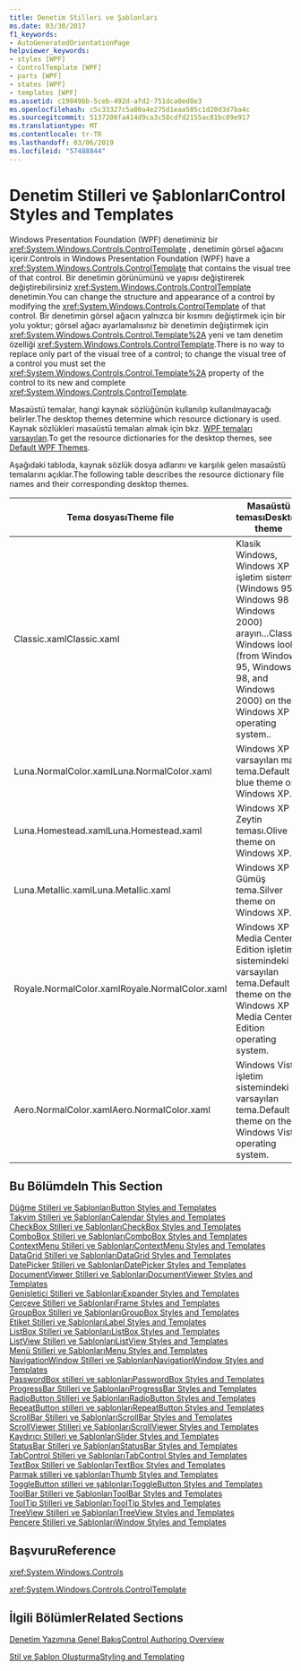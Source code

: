 ```yaml
---
title: Denetim Stilleri ve Şablonları
ms.date: 03/30/2017
f1_keywords:
- AutoGeneratedOrientationPage
helpviewer_keywords:
- styles [WPF]
- ControlTemplate [WPF]
- parts [WPF]
- states [WPF]
- templates [WPF]
ms.assetid: c19049bb-5ceb-492d-afd2-751dca0ed8e3
ms.openlocfilehash: c5c33327c5a80a4e275d1eaa505c1d20d3d7ba4c
ms.sourcegitcommit: 5137208fa414d9ca3c58cdfd2155ac81bc89e917
ms.translationtype: MT
ms.contentlocale: tr-TR
ms.lasthandoff: 03/06/2019
ms.locfileid: "57488844"
---
```

# <a name="control-styles-and-templates"></a><span data-ttu-id="1efe9-102">Denetim Stilleri ve Şablonları</span><span class="sxs-lookup"><span data-stu-id="1efe9-102">Control Styles and Templates</span></span>
<span data-ttu-id="1efe9-103">Windows Presentation Foundation (WPF) denetiminiz bir <xref:System.Windows.Controls.ControlTemplate> , denetimin görsel ağacını içerir.</span><span class="sxs-lookup"><span data-stu-id="1efe9-103">Controls in Windows Presentation Foundation (WPF) have a <xref:System.Windows.Controls.ControlTemplate> that contains the visual tree of that control.</span></span> <span data-ttu-id="1efe9-104">Bir denetimin görünümünü ve yapısı değiştirerek değiştirebilirsiniz <xref:System.Windows.Controls.ControlTemplate> denetimin.</span><span class="sxs-lookup"><span data-stu-id="1efe9-104">You can change the structure and appearance of a control by modifying the <xref:System.Windows.Controls.ControlTemplate> of that control.</span></span> <span data-ttu-id="1efe9-105">Bir denetimin görsel ağacın yalnızca bir kısmını değiştirmek için bir yolu yoktur; görsel ağacı ayarlamalısınız bir denetimin değiştirmek için <xref:System.Windows.Controls.Control.Template%2A> yeni ve tam denetim özelliği <xref:System.Windows.Controls.ControlTemplate>.</span><span class="sxs-lookup"><span data-stu-id="1efe9-105">There is no way to replace only part of the visual tree of a control; to change the visual tree of a control you must set the <xref:System.Windows.Controls.Control.Template%2A> property of the control to its new and complete <xref:System.Windows.Controls.ControlTemplate>.</span></span>  
  
 <span data-ttu-id="1efe9-106">Masaüstü temalar, hangi kaynak sözlüğünün kullanılıp kullanılmayacağı belirler.</span><span class="sxs-lookup"><span data-stu-id="1efe9-106">The desktop themes determine which resource dictionary is used.</span></span> <span data-ttu-id="1efe9-107">Kaynak sözlükleri masaüstü temaları almak için bkz. [WPF temaları varsayılan](https://go.microsoft.com/fwlink/?LinkID=158252).</span><span class="sxs-lookup"><span data-stu-id="1efe9-107">To get the resource dictionaries for the desktop themes, see [Default WPF Themes](https://go.microsoft.com/fwlink/?LinkID=158252).</span></span>  
  
 <span data-ttu-id="1efe9-108">Aşağıdaki tabloda, kaynak sözlük dosya adlarını ve karşılık gelen masaüstü temalarını açıklar.</span><span class="sxs-lookup"><span data-stu-id="1efe9-108">The following table describes the resource dictionary file names and their corresponding desktop themes.</span></span>  
  
|<span data-ttu-id="1efe9-109">Tema dosyası</span><span class="sxs-lookup"><span data-stu-id="1efe9-109">Theme file</span></span>|<span data-ttu-id="1efe9-110">Masaüstü teması</span><span class="sxs-lookup"><span data-stu-id="1efe9-110">Desktop theme</span></span>|  
|----------------|-------------------|  
|<span data-ttu-id="1efe9-111">Classic.xaml</span><span class="sxs-lookup"><span data-stu-id="1efe9-111">Classic.xaml</span></span>|<span data-ttu-id="1efe9-112">Klasik Windows, Windows XP işletim sistemi (Windows 95, Windows 98 ve Windows 2000) arayın...</span><span class="sxs-lookup"><span data-stu-id="1efe9-112">Classic Windows look (from Windows 95, Windows 98, and Windows 2000) on the Windows XP operating system..</span></span>|  
|<span data-ttu-id="1efe9-113">Luna.NormalColor.xaml</span><span class="sxs-lookup"><span data-stu-id="1efe9-113">Luna.NormalColor.xaml</span></span>|<span data-ttu-id="1efe9-114">Windows XP varsayılan mavi tema.</span><span class="sxs-lookup"><span data-stu-id="1efe9-114">Default blue theme on Windows XP.</span></span>|  
|<span data-ttu-id="1efe9-115">Luna.Homestead.xaml</span><span class="sxs-lookup"><span data-stu-id="1efe9-115">Luna.Homestead.xaml</span></span>|<span data-ttu-id="1efe9-116">Windows XP Zeytin teması.</span><span class="sxs-lookup"><span data-stu-id="1efe9-116">Olive theme on Windows XP.</span></span>|  
|<span data-ttu-id="1efe9-117">Luna.Metallic.xaml</span><span class="sxs-lookup"><span data-stu-id="1efe9-117">Luna.Metallic.xaml</span></span>|<span data-ttu-id="1efe9-118">Windows XP Gümüş tema.</span><span class="sxs-lookup"><span data-stu-id="1efe9-118">Silver theme on Windows XP.</span></span>|  
|<span data-ttu-id="1efe9-119">Royale.NormalColor.xaml</span><span class="sxs-lookup"><span data-stu-id="1efe9-119">Royale.NormalColor.xaml</span></span>|<span data-ttu-id="1efe9-120">Windows XP Media Center Edition işletim sistemindeki varsayılan tema.</span><span class="sxs-lookup"><span data-stu-id="1efe9-120">Default theme on the Windows XP Media Center Edition operating system.</span></span>|  
|<span data-ttu-id="1efe9-121">Aero.NormalColor.xaml</span><span class="sxs-lookup"><span data-stu-id="1efe9-121">Aero.NormalColor.xaml</span></span>|<span data-ttu-id="1efe9-122">Windows Vista işletim sistemindeki varsayılan tema.</span><span class="sxs-lookup"><span data-stu-id="1efe9-122">Default theme on the Windows Vista operating system.</span></span>|  
  
## <a name="in-this-section"></a><span data-ttu-id="1efe9-123">Bu Bölümde</span><span class="sxs-lookup"><span data-stu-id="1efe9-123">In This Section</span></span>  
 [<span data-ttu-id="1efe9-124">Düğme Stilleri ve Şablonları</span><span class="sxs-lookup"><span data-stu-id="1efe9-124">Button Styles and Templates</span></span>](button-styles-and-templates.md)  
 [<span data-ttu-id="1efe9-125">Takvim Stilleri ve Şablonları</span><span class="sxs-lookup"><span data-stu-id="1efe9-125">Calendar Styles and Templates</span></span>](calendar-styles-and-templates.md)  
 [<span data-ttu-id="1efe9-126">CheckBox Stilleri ve Şablonları</span><span class="sxs-lookup"><span data-stu-id="1efe9-126">CheckBox Styles and Templates</span></span>](checkbox-styles-and-templates.md)  
 [<span data-ttu-id="1efe9-127">ComboBox Stilleri ve Şablonları</span><span class="sxs-lookup"><span data-stu-id="1efe9-127">ComboBox Styles and Templates</span></span>](combobox-styles-and-templates.md)  
 [<span data-ttu-id="1efe9-128">ContextMenu Stilleri ve Şablonları</span><span class="sxs-lookup"><span data-stu-id="1efe9-128">ContextMenu Styles and Templates</span></span>](contextmenu-styles-and-templates.md)  
 [<span data-ttu-id="1efe9-129">DataGrid Stilleri ve Şablonları</span><span class="sxs-lookup"><span data-stu-id="1efe9-129">DataGrid Styles and Templates</span></span>](datagrid-styles-and-templates.md)  
 [<span data-ttu-id="1efe9-130">DatePicker Stilleri ve Şablonları</span><span class="sxs-lookup"><span data-stu-id="1efe9-130">DatePicker Styles and Templates</span></span>](datepicker-styles-and-templates.md)  
 [<span data-ttu-id="1efe9-131">DocumentViewer Stilleri ve Şablonları</span><span class="sxs-lookup"><span data-stu-id="1efe9-131">DocumentViewer Styles and Templates</span></span>](documentviewer-styles-and-templates.md)  
 [<span data-ttu-id="1efe9-132">Genişletici Stilleri ve Şablonları</span><span class="sxs-lookup"><span data-stu-id="1efe9-132">Expander Styles and Templates</span></span>](expander-styles-and-templates.md)  
 [<span data-ttu-id="1efe9-133">Çerçeve Stilleri ve Şablonları</span><span class="sxs-lookup"><span data-stu-id="1efe9-133">Frame Styles and Templates</span></span>](frame-styles-and-templates.md)  
 [<span data-ttu-id="1efe9-134">GroupBox Stilleri ve Şablonları</span><span class="sxs-lookup"><span data-stu-id="1efe9-134">GroupBox Styles and Templates</span></span>](groupbox-styles-and-templates.md)  
 [<span data-ttu-id="1efe9-135">Etiket Stilleri ve Şablonları</span><span class="sxs-lookup"><span data-stu-id="1efe9-135">Label Styles and Templates</span></span>](label-styles-and-templates.md)  
 [<span data-ttu-id="1efe9-136">ListBox Stilleri ve Şablonları</span><span class="sxs-lookup"><span data-stu-id="1efe9-136">ListBox Styles and Templates</span></span>](listbox-styles-and-templates.md)  
 [<span data-ttu-id="1efe9-137">ListView Stilleri ve Şablonları</span><span class="sxs-lookup"><span data-stu-id="1efe9-137">ListView Styles and Templates</span></span>](listview-styles-and-templates.md)  
 [<span data-ttu-id="1efe9-138">Menü Stilleri ve Şablonları</span><span class="sxs-lookup"><span data-stu-id="1efe9-138">Menu Styles and Templates</span></span>](menu-styles-and-templates.md)  
 [<span data-ttu-id="1efe9-139">NavigationWindow Stilleri ve Şablonları</span><span class="sxs-lookup"><span data-stu-id="1efe9-139">NavigationWindow Styles and Templates</span></span>](navigationwindow-styles-and-templates.md)  
 [<span data-ttu-id="1efe9-140">PasswordBox stilleri ve şablonları</span><span class="sxs-lookup"><span data-stu-id="1efe9-140">PasswordBox Styles and Templates</span></span>](passwordbox-styles-and-templates.md)  
 [<span data-ttu-id="1efe9-141">ProgressBar Stilleri ve Şablonları</span><span class="sxs-lookup"><span data-stu-id="1efe9-141">ProgressBar Styles and Templates</span></span>](progressbar-styles-and-templates.md)  
 [<span data-ttu-id="1efe9-142">RadioButton Stilleri ve Şablonları</span><span class="sxs-lookup"><span data-stu-id="1efe9-142">RadioButton Styles and Templates</span></span>](radiobutton-styles-and-templates.md)  
 [<span data-ttu-id="1efe9-143">RepeatButton stilleri ve şablonları</span><span class="sxs-lookup"><span data-stu-id="1efe9-143">RepeatButton Styles and Templates</span></span>](repeatbutton-styles-and-templates.md)  
 [<span data-ttu-id="1efe9-144">ScrollBar Stilleri ve Şablonları</span><span class="sxs-lookup"><span data-stu-id="1efe9-144">ScrollBar Styles and Templates</span></span>](scrollbar-styles-and-templates.md)  
 [<span data-ttu-id="1efe9-145">ScrollViewer Stilleri ve Şablonları</span><span class="sxs-lookup"><span data-stu-id="1efe9-145">ScrollViewer Styles and Templates</span></span>](scrollviewer-styles-and-templates.md)  
 [<span data-ttu-id="1efe9-146">Kaydırıcı Stilleri ve Şablonları</span><span class="sxs-lookup"><span data-stu-id="1efe9-146">Slider Styles and Templates</span></span>](slider-styles-and-templates.md)  
 [<span data-ttu-id="1efe9-147">StatusBar Stilleri ve Şablonları</span><span class="sxs-lookup"><span data-stu-id="1efe9-147">StatusBar Styles and Templates</span></span>](statusbar-styles-and-templates.md)  
 [<span data-ttu-id="1efe9-148">TabControl Stilleri ve Şablonları</span><span class="sxs-lookup"><span data-stu-id="1efe9-148">TabControl Styles and Templates</span></span>](tabcontrol-styles-and-templates.md)  
 [<span data-ttu-id="1efe9-149">TextBox Stilleri ve Şablonları</span><span class="sxs-lookup"><span data-stu-id="1efe9-149">TextBox Styles and Templates</span></span>](textbox-styles-and-templates.md)  
 [<span data-ttu-id="1efe9-150">Parmak stilleri ve şablonları</span><span class="sxs-lookup"><span data-stu-id="1efe9-150">Thumb Styles and Templates</span></span>](thumb-styles-and-templates.md)  
 [<span data-ttu-id="1efe9-151">ToggleButton stilleri ve şablonları</span><span class="sxs-lookup"><span data-stu-id="1efe9-151">ToggleButton Styles and Templates</span></span>](togglebutton-styles-and-templates.md)  
 [<span data-ttu-id="1efe9-152">ToolBar Stilleri ve Şablonları</span><span class="sxs-lookup"><span data-stu-id="1efe9-152">ToolBar Styles and Templates</span></span>](toolbar-styles-and-templates.md)  
 [<span data-ttu-id="1efe9-153">ToolTip Stilleri ve Şablonları</span><span class="sxs-lookup"><span data-stu-id="1efe9-153">ToolTip Styles and Templates</span></span>](tooltip-styles-and-templates.md)  
 [<span data-ttu-id="1efe9-154">TreeView Stilleri ve Şablonları</span><span class="sxs-lookup"><span data-stu-id="1efe9-154">TreeView Styles and Templates</span></span>](treeview-styles-and-templates.md)  
 [<span data-ttu-id="1efe9-155">Pencere Stilleri ve Şablonları</span><span class="sxs-lookup"><span data-stu-id="1efe9-155">Window Styles and Templates</span></span>](window-styles-and-templates.md)  
  
## <a name="reference"></a><span data-ttu-id="1efe9-156">Başvuru</span><span class="sxs-lookup"><span data-stu-id="1efe9-156">Reference</span></span>  
 <xref:System.Windows.Controls>  
  
 <xref:System.Windows.Controls.ControlTemplate>  
  
## <a name="related-sections"></a><span data-ttu-id="1efe9-157">İlgili Bölümler</span><span class="sxs-lookup"><span data-stu-id="1efe9-157">Related Sections</span></span>  
 [<span data-ttu-id="1efe9-158">Denetim Yazımına Genel Bakış</span><span class="sxs-lookup"><span data-stu-id="1efe9-158">Control Authoring Overview</span></span>](control-authoring-overview.md)  
  
 [<span data-ttu-id="1efe9-159">Stil ve Şablon Oluşturma</span><span class="sxs-lookup"><span data-stu-id="1efe9-159">Styling and Templating</span></span>](styling-and-templating.md)
